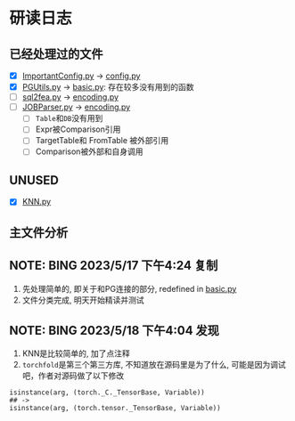 # 研读日志

## 已经处理过的文件

-[x] [ImportantConfig.py](temp/v0/ImportantConfig.py) -> [config.py](src/config.py)
-[x] [PGUtils.py](temp/v0/PGUtils.py) -> [basic.py](src/basic.py): 存在较多没有用到的函数
-[ ] [sql2fea.py](temp/v0/sql2fea.py) -> [encoding.py](src/encoding.py)
-[ ] [JOBParser.py](temp/v0/JOBParser.py) -> [encoding.py](src/encoding.py)
    -[ ] `Table`和`DB`没有用到
    -[ ] Expr被Comparison引用
    -[ ] TargetTable和 FromTable 被外部引用
    -[ ] Comparison被外部和自身调用

## UNUSED

- [x] [KNN.py](temp/v0/KNN.py)

## 主文件分析

## NOTE: BING 2023/5/17 下午4:24 复制

1. 先处理简单的, 即关于和PG连接的部分, redefined in [basic.py](src/basic.py)
2. 文件分类完成, 明天开始精读并测试

## NOTE: BING 2023/5/18 下午4:04 发现

1. KNN是比较简单的, 加了点注释
2. `torchfold`是第三个第三方库, 不知道放在源码里是为了什么, 可能是因为调试吧，作者对源码做了以下修改

```python3
isinstance(arg, (torch._C._TensorBase, Variable))
## -> 
isinstance(arg, (torch.tensor._TensorBase, Variable)) 
```